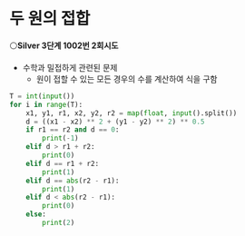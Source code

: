 # 두 원의 접합

⚪**Silver 3단계 1002번 2회시도**

- 수학과 밀접하게 관련된 문제
  - 원이 접할 수 있는 모든 경우의 수를 계산하여 식을 구함

```python
T = int(input())
for i in range(T):
    x1, y1, r1, x2, y2, r2 = map(float, input().split())
    d = ((x1 - x2) ** 2 + (y1 - y2) ** 2) ** 0.5
    if r1 == r2 and d == 0:
        print(-1)
    elif d > r1 + r2:
        print(0)
    elif d == r1 + r2:
        print(1)
    elif d == abs(r2 - r1):
        print(1)
    elif d < abs(r2 - r1):
        print(0)
    else:
        print(2)
```

